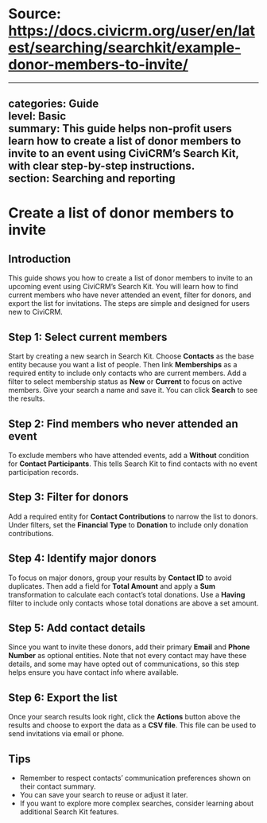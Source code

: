 # Source: https://docs.civicrm.org/user/en/latest/searching/searchkit/example-donor-members-to-invite/

---
categories: Guide  
level: Basic  
summary: This guide helps non-profit users learn how to create a list of donor members to invite to an event using CiviCRM’s Search Kit, with clear step-by-step instructions.  
section: Searching and reporting  
---

# Create a list of donor members to invite

## Introduction  
This guide shows you how to create a list of donor members to invite to an upcoming event using CiviCRM’s Search Kit. You will learn how to find current members who have never attended an event, filter for donors, and export the list for invitations. The steps are simple and designed for users new to CiviCRM.

## Step 1: Select current members  
Start by creating a new search in Search Kit. Choose **Contacts** as the base entity because you want a list of people. Then link **Memberships** as a required entity to include only contacts who are current members. Add a filter to select membership status as **New** or **Current** to focus on active members. Give your search a name and save it. You can click **Search** to see the results.

## Step 2: Find members who never attended an event  
To exclude members who have attended events, add a **Without** condition for **Contact Participants**. This tells Search Kit to find contacts with no event participation records.

## Step 3: Filter for donors  
Add a required entity for **Contact Contributions** to narrow the list to donors. Under filters, set the **Financial Type** to **Donation** to include only donation contributions.

## Step 4: Identify major donors  
To focus on major donors, group your results by **Contact ID** to avoid duplicates. Then add a field for **Total Amount** and apply a **Sum** transformation to calculate each contact’s total donations. Use a **Having** filter to include only contacts whose total donations are above a set amount.

## Step 5: Add contact details  
Since you want to invite these donors, add their primary **Email** and **Phone Number** as optional entities. Note that not every contact may have these details, and some may have opted out of communications, so this step helps ensure you have contact info where available.

## Step 6: Export the list  
Once your search results look right, click the **Actions** button above the results and choose to export the data as a **CSV file**. This file can be used to send invitations via email or phone.

## Tips  
- Remember to respect contacts’ communication preferences shown on their contact summary.  
- You can save your search to reuse or adjust it later.  
- If you want to explore more complex searches, consider learning about additional Search Kit features.